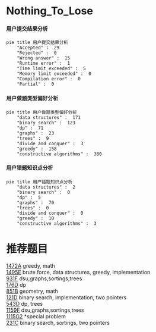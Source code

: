 # Nothing_To_Lose

<!-- tabs:start -->



#### **用户提交结果分析**

```mermaid
pie title 用户提交结果分析
    "Accepted" :  29
    "Rejected" :  0
    "Wrong answer" :  15
    "Runtime error" :  1
    "Time limit exceeded" :  5
    "Memory limit exceeded" :  0
    "Compilation error" :  0
    "Partial" :  0
```

#### **用户做题类型偏好分析**

```mermaid
pie title 用户做题类型偏好分析
    "data structures" :  171
    "binary search" :  123
    "dp" :  71
    "graphs" :  23
    "trees" :  9
    "divide and conquer" :  3
    "greedy" :  158
    "constructive algorithms" :  380
```
#### **用户错题知识点分析**

```mermaid
pie title 用户错题知识点分析
    "data structures" :  2
    "binary search" :  0
    "dp" :  5
    "graphs" :  70
    "trees" :  0
    "divide and conquer" :  0
    "greedy" :  10
    "constructive algorithms" :  3
```



<!-- tabs:end -->
# 推荐题目
[1472A](https://codeforces.com/contest/1472/problem/A)		greedy,
                        math		  
[1495E](https://codeforces.com/contest/1495/problem/E)		brute force,
                        data structures,
                        greedy,
                        implementation		  
[931F](https://codeforces.com/contest/931/problem/F)		dsu,graphs,sortings,trees		  
[176D](https://codeforces.com/contest/176/problem/D)		dp		  
[851B](https://codeforces.com/contest/851/problem/B)		geometry,
                        math		  
[121D](https://codeforces.com/contest/121/problem/D)		binary search,
                        implementation,
                        two pointers		  
[543D](https://codeforces.com/contest/543/problem/D)		dp,
                        trees		  
[1159F](https://codeforces.com/contest/1159/problem/F)		dsu,graphs,sortings,trees		  
[1115G2](https://codeforces.com/contest/1115G/problem/2)		*special problem		  
[231C](https://codeforces.com/contest/231/problem/C)		binary search,
                        sortings,
                        two pointers		  
